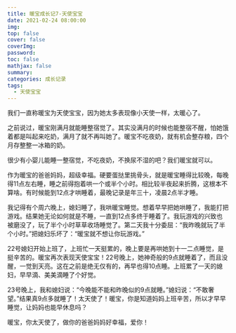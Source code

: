 ```yaml
---
title: 暖宝成长记7-天使宝宝
date: 2021-02-24 08:00:00
img: 
top: false
cover: false
coverImg: 
password: 
toc: false
mathjax: false
summary: 
categories: 成长记录
tags:
  - 天使宝宝
---
```


我们一直称暖宝为天使宝宝，因为她太多表现像小天使一样，太暖心了。

之前说过，暖宝刚满月就能睡整宿觉了。其实没满月的时候也能整宿不醒，怕她饿着都是叫起来吃奶，满月了就不再叫她了。暖宝不吃夜奶，就有机会整存粮，四个月存整整一冰箱的奶。

很少有小婴儿能睡一整宿觉，不吃夜奶，不换尿不湿的吧？我们暖宝就可以。

作为暖宝的爸爸妈妈，超级幸福。硬要蛋挞里挑骨头，就是暖宝睡得比较晚，每晚得11点左右睡，睡之前得抱着哄一个或半个小时。相比较半夜起来折腾，这根本不算啥。有时候能到12点才哄睡着，最晚记录是年三十，凌晨2点半才睡。

我记得有个周六晚上，媳妇睡了，我哄暖宝睡觉。想着早早把她哄睡了，我能打把游戏。结果她无论如何就是不睡，一直到12点多终于睡着了。我玩游戏的兴致也被磨没了，玩了半个小时草草收场睡觉了。第二天我十分委屈：“我昨晚就玩了半个小时。”把媳妇乐坏了：“暖宝就不想让你玩游戏。”

22号媳妇开始上班了，上班忙一天挺累的，晚上要是再哄她到十一二点睡觉，是挺辛苦的。暖宝再次表现天使宝宝！22号晚上，她神奇般的9点就睡着了，而且没醒，一觉到天亮。这在之前是绝无仅有的，再早也得10点睡。上班累了一天的媳妇，早早滴、美美滴睡了个好觉。

23号晚上，我和媳妇说：“今晚能不能和昨晚似的9点就睡。”媳妇说：“不敢奢望。”结果真9点多就睡了！太天使了！暖宝，你是知道妈妈上班辛苦，所以才早早睡觉，让妈妈也能早休息吗？

暖宝，你太天使了，做你的爸爸妈妈好幸福，爱你！





